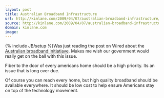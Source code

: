 ```yaml
---
layout: post
title: Australian Broadband Infrastructure
url: http://kinlane.com/2009/04/07/australian-broadband-infrastructure/
source: http://kinlane.com/2009/04/07/australian-broadband-infrastructure/
domain: kinlane.com
image: 
---
```

{% include JB/setup %}Was just reading the post on Wired about the <a href="http://blog.wired.com/business/2009/04/aussies-announc.html">Australian broadband initiatiave</a>. Makes me wish our government would really get on the ball with this issue.<p></p>
Fiber to the door of every americans home should be a high priority. Its an issue that is long over due.<p></p>
Of course you can reach every home, but high quality broadband should be available everywhere. It should be low cost to help ensure Americans stay on top of the technology movement.
